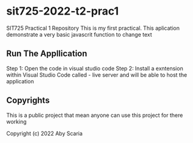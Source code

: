 # sit725-2022-t2-prac1
SIT725 Practical 1 Repository
This is my first practical. This aplication demonstrate a very basic javascrit function to change text

## Run The Appllication
Step 1: Open the code in visual studio code 
Step 2: Install a exntension within Visual Studio Code called - live server and will be able to host the application

## Copyrights
This is a public project that mean anyone can use this project for there working

Copyright (c) 2022 Aby Scaria 
